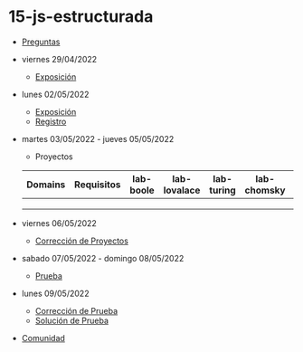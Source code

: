 # 15-js-estructurada

- [Preguntas](https://escuela.it/cursos/curso-recurrencia-desarrollo-software/clase/patron)
- viernes 29/04/2022
  - [Exposición](https://escuela.it/cursos/curso-recurrencia-desarrollo-software/clase/patron)
- lunes 02/05/2022
  - [Exposición](https://escuela.it/cursos/curso-recurrencia-desarrollo-software/clase/patron)
  - [Registro](https://forms.gle/pA2QvsW32P4KtTD77)
- martes 03/05/2022 - jueves 05/05/2022
  - Proyectos
  
  |Domains|Requisitos|lab-boole|lab-lovalace|lab-turing|lab-chomsky|lab-dijkstra|
  |-------|----------|---------|------------|----------|-----------|--------------|
  |       |          |         |            |          |           |              |
  |       |          |         |            |          |           |              |
  |       |          |         |            |          |           |              |
- viernes 06/05/2022
  - [Corrección de Proyectos](https://escuela.it/cursos/curso-recurrencia-desarrollo-software/clase/patron)
- sabado 07/05/2022 - domingo 08/05/2022
  - [Prueba](https://forms.gle/hB9UJoN2PYiexctH8)
- lunes 09/05/2022
  - [Corrección de Prueba](https://escuela.it/cursos/curso-recurrencia-desarrollo-software/clase/patron)
  - [Solución de Prueba](https://docs.google.com/spreadsheets/d/1Uwtqa5VdD5wK2X7eLgkS6_th16aPnsW8pa5Ft2TyLPo/edit#gid=0)
- [Comunidad](https://app.slack.com/client/T02S3KYD464/C02TWEF2SM8)
